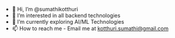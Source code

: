 - 👋 Hi, I’m @sumathikotthuri
- 👀 I’m interested in all backend technologies
- 🌱 I’m currently exploring AI/ML Technologies
- 📫 How to reach me - Email me at kotthuri.sumathi@gmail.com

<!---
sumathikotthuri/sumathikotthuri is a ✨ special ✨ repository because its `README.md` (this file) appears on your GitHub profile.
You can click the Preview link to take a look at your changes.
--->
